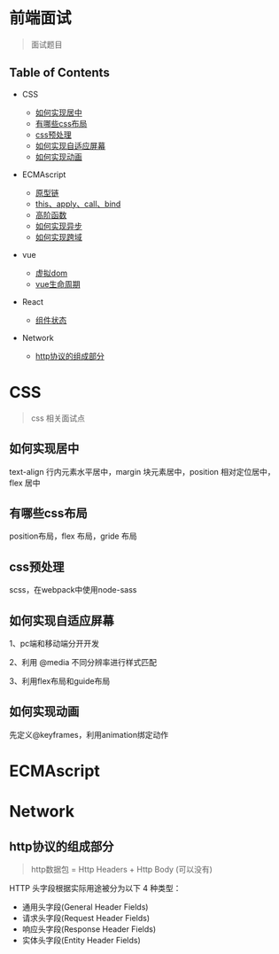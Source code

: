 # 前端面试

> 面试题目



## Table of Contents

+ CSS
  + [如何实现居中]()
  + [有哪些css布局]()
  + [css预处理]()
  + [如何实现自适应屏幕]()
  + [如何实现动画]()

+ ECMAscript
  + [原型链]()
  + [this、apply、call、bind]()
  + [高阶函数]()
  + [如何实现异步]()
  + [如何实现跨域]()

+ vue
  + [虚拟dom]()
  + [vue生命周期]()

+ React
  + [组件状态]()

+ Network
  + [http协议的组成部分]()

# CSS

> css 相关面试点

## 如何实现居中

text-align 行内元素水平居中，margin 块元素居中，position 相对定位居中，flex 居中



## 有哪些css布局

position布局，flex 布局，gride 布局



## css预处理

scss，在webpack中使用node-sass



## 如何实现自适应屏幕

1、pc端和移动端分开开发

2、利用 @media 不同分辨率进行样式匹配

3、利用flex布局和guide布局



## 如何实现动画

先定义@keyframes，利用animation绑定动作

# ECMAscript



# Network



## http协议的组成部分

> http数据包 =  Http Headers + Http Body (可以没有)

HTTP 头字段根据实际用途被分为以下 4 种类型：

+ 通用头字段(General Header Fields)
+ 请求头字段(Request Header Fields)
+ 响应头字段(Response Header Fields)
+ 实体头字段(Entity Header Fields)

